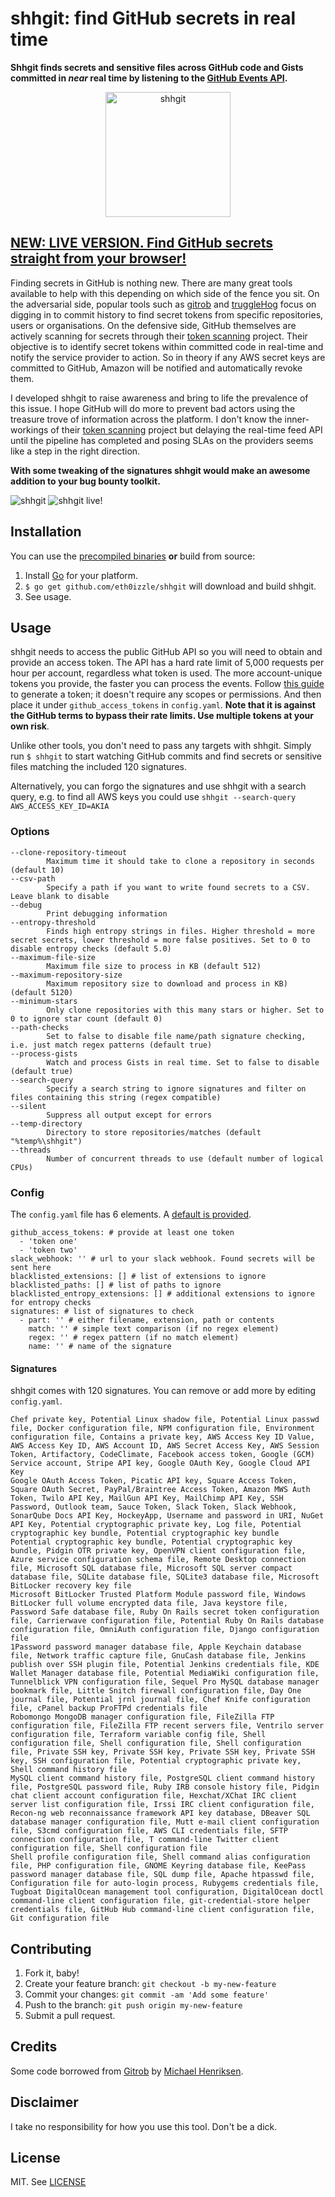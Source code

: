 # **shhgit**: find GitHub secrets in real time

**Shhgit finds secrets and sensitive files across GitHub code and Gists committed in *near* real time by listening to the [GitHub Events API](https://developer.github.com/v3/activity/events/).**

<p align="center">
<img src="https://www.darkport.co.uk/assets/img/shhgit.png" alt="shhgit" width="200" />
</p>

## **[NEW: LIVE VERSION. Find GitHub secrets straight from your browser!](https://shhgit.darkport.co.uk)**

Finding secrets in GitHub is nothing new. There are many great tools available to help with this depending on which side of the fence you sit. On the adversarial side, popular tools such as <a href="https://github.com/michenriksen/gitrob">gitrob</a> and <a href="https://github.com/dxa4481/truffleHog">truggleHog</a> focus on digging in to commit history to find secret tokens from specific repositories, users or organisations. On the defensive side, GitHub themselves are actively scanning for secrets through their [token scanning](https://help.github.com/en/articles/about-token-scanning) project. Their objective is to identify secret tokens within committed code in real-time and notify the service provider to action. So in theory if any AWS secret keys are committed to GitHub, Amazon will be notified and automatically revoke them.

I developed shhgit to raise awareness and bring to life the prevalence of this issue. I hope GitHub will do more to prevent bad actors using the treasure trove of information across the platform. I don't know the inner-workings of their [token scanning](https://help.github.com/en/articles/about-token-scanning) project but delaying the real-time feed API until the pipeline has completed and posing SLAs on the providers seems like a step in the right direction.

**With some tweaking of the signatures shhgit would make an awesome addition to your bug bounty toolkit.**

<img src="https://www.darkport.co.uk/assets/img/shhgit-example.png" alt="shhgit" />
<img src="https://www.darkport.co.uk/assets/img/shhgit-live-example.png" alt="shhgit live!" />

## Installation

You can use the [precompiled binaries](https://www.github.com/eth0izzle/shhgit/releases) **or** build from source:

1. Install [Go](https://golang.org/doc/install) for your platform.
2. `$ go get github.com/eth0izzle/shhgit` will download and build shhgit.
3. See usage.

## Usage

shhgit needs to access the public GitHub API so you will need to obtain and provide an access token. The API has a hard rate limit of 5,000 requests per hour per account, regardless what token is used. The more account-unique tokens you provide, the faster you can process the events. Follow [this guide](https://help.github.com/en/github/authenticating-to-github/creating-a-personal-access-token-for-the-command-line) to generate a token; it doesn't require any scopes or permissions. And then place it under `github_access_tokens` in `config.yaml`. **Note that it is against the GitHub terms to bypass their rate limits. Use multiple tokens at your own risk**.

Unlike other tools, you don't need to pass any targets with shhgit. Simply run `$ shhgit` to start watching GitHub commits and find secrets or sensitive files matching the included 120 signatures.

Alternatively, you can forgo the signatures and use shhgit with a search query, e.g. to find all AWS keys you could use `shhgit --search-query AWS_ACCESS_KEY_ID=AKIA`

### Options

```
--clone-repository-timeout
        Maximum time it should take to clone a repository in seconds (default 10)
--csv-path
        Specify a path if you want to write found secrets to a CSV. Leave blank to disable
--debug
        Print debugging information
--entropy-threshold
        Finds high entropy strings in files. Higher threshold = more secret secrets, lower threshold = more false positives. Set to 0 to disable entropy checks (default 5.0)
--maximum-file-size
        Maximum file size to process in KB (default 512)
--maximum-repository-size
        Maximum repository size to download and process in KB) (default 5120)
--minimum-stars
        Only clone repositories with this many stars or higher. Set to 0 to ignore star count (default 0)
--path-checks
        Set to false to disable file name/path signature checking, i.e. just match regex patterns (default true)
--process-gists
        Watch and process Gists in real time. Set to false to disable (default true)
--search-query
        Specify a search string to ignore signatures and filter on files containing this string (regex compatible)
--silent
        Suppress all output except for errors
--temp-directory
        Directory to store repositories/matches (default "%temp%\shhgit")
--threads
        Number of concurrent threads to use (default number of logical CPUs)
```

### Config

The `config.yaml` file has 6 elements. A [default is provided](https://github.com/eth0izzle/shhgit/blob/master/config.yaml).

```
github_access_tokens: # provide at least one token
  - 'token one'
  - 'token two'
slack_webhook: '' # url to your slack webhook. Found secrets will be sent here
blacklisted_extensions: [] # list of extensions to ignore
blacklisted_paths: [] # list of paths to ignore
blacklisted_entropy_extensions: [] # additional extensions to ignore for entropy checks
signatures: # list of signatures to check
  - part: '' # either filename, extension, path or contents
    match: '' # simple text comparison (if no regex element)
    regex: '' # regex pattern (if no match element)
    name: '' # name of the signature
```

#### Signatures

shhgit comes with 120 signatures. You can remove or add more by editing `config.yaml`.

```
Chef private key, Potential Linux shadow file, Potential Linux passwd file, Docker configuration file, NPM configuration file, Environment configuration file, Contains a private key, AWS Access Key ID Value, AWS Access Key ID, AWS Account ID, AWS Secret Access Key, AWS Session Token, Artifactory, CodeClimate, Facebook access token, Google (GCM) Service account, Stripe API key, Google OAuth Key, Google Cloud API Key
Google OAuth Access Token, Picatic API key, Square Access Token, Square OAuth Secret, PayPal/Braintree Access Token, Amazon MWS Auth Token, Twilo API Key, MailGun API Key, MailChimp API Key, SSH Password, Outlook team, Sauce Token, Slack Token, Slack Webhook, SonarQube Docs API Key, HockeyApp, Username and password in URI, NuGet API Key, Potential cryptographic private key, Log file, Potential cryptographic key bundle, Potential cryptographic key bundle
Potential cryptographic key bundle, Potential cryptographic key bundle, Pidgin OTR private key, OpenVPN client configuration file, Azure service configuration schema file, Remote Desktop connection file, Microsoft SQL database file, Microsoft SQL server compact database file, SQLite database file, SQLite3 database file, Microsoft BitLocker recovery key file
Microsoft BitLocker Trusted Platform Module password file, Windows BitLocker full volume encrypted data file, Java keystore file, Password Safe database file, Ruby On Rails secret token configuration file, Carrierwave configuration file, Potential Ruby On Rails database configuration file, OmniAuth configuration file, Django configuration file
1Password password manager database file, Apple Keychain database file, Network traffic capture file, GnuCash database file, Jenkins publish over SSH plugin file, Potential Jenkins credentials file, KDE Wallet Manager database file, Potential MediaWiki configuration file, Tunnelblick VPN configuration file, Sequel Pro MySQL database manager bookmark file, Little Snitch firewall configuration file, Day One journal file, Potential jrnl journal file, Chef Knife configuration file, cPanel backup ProFTPd credentials file
Robomongo MongoDB manager configuration file, FileZilla FTP configuration file, FileZilla FTP recent servers file, Ventrilo server configuration file, Terraform variable config file, Shell configuration file, Shell configuration file, Shell configuration file, Private SSH key, Private SSH key, Private SSH key, Private SSH key, SSH configuration file, Potential cryptographic private key, Shell command history file
MySQL client command history file, PostgreSQL client command history file, PostgreSQL password file, Ruby IRB console history file, Pidgin chat client account configuration file, Hexchat/XChat IRC client server list configuration file, Irssi IRC client configuration file, Recon-ng web reconnaissance framework API key database, DBeaver SQL database manager configuration file, Mutt e-mail client configuration file, S3cmd configuration file, AWS CLI credentials file, SFTP connection configuration file, T command-line Twitter client configuration file, Shell configuration file
Shell profile configuration file, Shell command alias configuration file, PHP configuration file, GNOME Keyring database file, KeePass password manager database file, SQL dump file, Apache htpasswd file, Configuration file for auto-login process, Rubygems credentials file, Tugboat DigitalOcean management tool configuration, DigitalOcean doctl command-line client configuration file, git-credential-store helper credentials file, GitHub Hub command-line client configuration file, Git configuration file
```

## Contributing

1. Fork it, baby!
2. Create your feature branch: `git checkout -b my-new-feature`
3. Commit your changes: `git commit -am 'Add some feature'`
4. Push to the branch: `git push origin my-new-feature`
5. Submit a pull request.

## Credits

Some code borrowed from [Gitrob](https://github.com/michenriksen/gitrob) by [Michael Henriksen](https://michenriksen.com/).

## Disclaimer

I take no responsibility for how you use this tool. Don't be a dick.

## License

MIT. See [LICENSE](https://github.com/eth0izzle/shhgit/blob/master/LICENSE)
